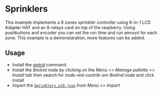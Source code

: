 # Sprinklers

This example implements a 8 zones sprinkler controller using 6-in-1 LCD Adapter HAT and an 8-relays card on top of the raspberry.
Using pushbuttons and encoder you can set the run time and run amount for each zone. This example is a demonstaration, more features can be added.

## Usage

 - Install the [*smlcd*](../../README.md) command.
 - Install the *8relind* node by clicking on the *Menu >> Manage pallette >> Install tab* then search for *node-red-contrib-sm-8relind* node and click install 
 - Import the [```Sprinklers_LCD.json```](https://github.com/SequentMicrosystems/smlcd-rpi/blob/main/node-red_examples/sprinklers/Sprinklers_LCD.json) from *Menu >> Import*
 
 
